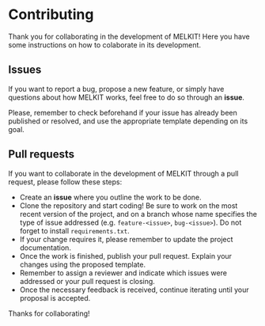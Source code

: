 # Contributing

Thank you for collaborating in the development of MELKIT! Here you have some instructions on how to colaborate in its development.

## Issues

If you want to report a bug, propose a new feature, or simply have questions about how MELKIT works, feel free to do so through an **issue**.

Please, remember to check beforehand if your issue has already been published or resolved, and use the appropriate template depending on its goal.

## Pull requests

If you want to collaborate in the development of MELKIT through a pull request, please follow these steps:

* Create an **issue** where you outline the work to be done.
* Clone the repository and start coding! Be sure to work on the most recent version of the project, and on a branch whose name specifies the type of issue addressed (e.g. `feature-<issue>`, `bug-<issue>`). Do not forget to install `requirements.txt`.
* If your change requires it, please remember to update the project documentation.
* Once the work is finished, publish your pull request. Explain your changes using the proposed template.
* Remember to assign a reviewer and indicate which issues were addressed or your pull request is closing.
* Once the necessary feedback is received, continue iterating until your proposal is accepted.

Thanks for collaborating!

